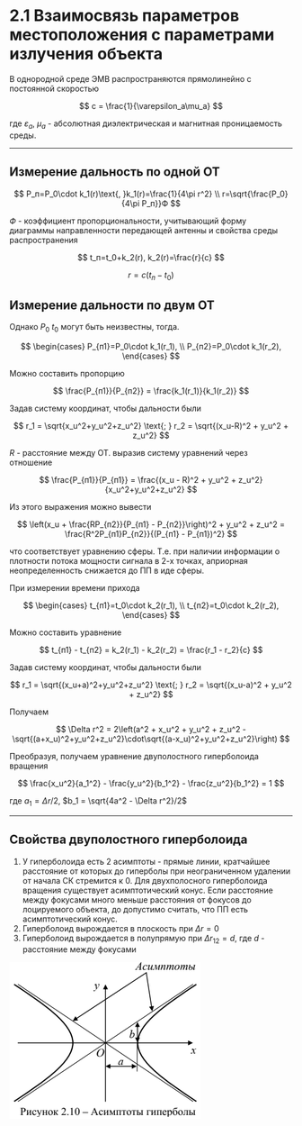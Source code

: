 # 2.1 Взаимосвязь параметров местоположения с параметрами излучения объекта
В однородной среде ЭМВ распространяются прямолинейно с постоянной скоростью

$$
    c = \frac{1}{\varepsilon_a\mu_a}
$$

где $\varepsilon_a$, $\mu_a$ - абсолютная диэлектрическая и магнитная проницаемость среды.

---

## Измерение дальность по одной ОТ

$$
    P_п=P_0\cdot k_1(r)\text{, }k_1(r)=\frac{1}{4\pi r^2} \\
    r=\sqrt{\frac{P_0}{4\pi P_п}}Ф
$$

$Ф$ - коэффициент пропорциональности, учитывающий форму диаграммы направленности передающей антенны и свойства среды распространения

$$
    t_п=t_0+k_2(r), k_2(r)=\frac{r}{c}
$$

$$
    r=c(t_п-t_0)
$$

## Измерение дальности по двум ОТ
Однако $P_0$ $t_0$ могут быть неизвестны, тогда.

$$
    \begin{cases}
        P_{п1}=P_0\cdot k_1(r_1), \\
        P_{п2}=P_0\cdot k_1(r_2),
    \end{cases}
$$

Можно составить пропорцию

$$
    \frac{P_{п1}}{P_{п2}} = \frac{k_1(r_1)}{k_1(r_2)}
$$

Задав систему координат, чтобы дальности были

$$
    r_1 = \sqrt{x_u^2+y_u^2+z_u^2} \text{; } r_2 = \sqrt{(x_u-R)^2 + y_u^2 + z_u^2}
$$

$R$ - расстояние между ОТ. выразив систему уравнений через отношение

$$
\frac{P_{п1}}{P_{п1}} = \frac{(x_u - R)^2 + y_u^2 + z_u^2}{x_u^2+y_u^2+z_u^2}
$$

Из этого выражения можно вывести

$$
    \left(x_u + \frac{RP_{п2}}{P_{п1} - P_{п2}}\right)^2 + y_u^2 + z_u^2 = \frac{R^2P_{п1}P_{п2}}{(P_{п1} - P_{п1})^2}
$$

что соответствует уравнению сферы. Т.е. при наличии информации о плотности потока мощности сигнала в 2-х точках, априорная неопределенность снижается до ПП в иде сферы.

При измерении времени прихода

$$
    \begin{cases}
        t_{п1}=t_0\cdot k_2(r_1), \\
        t_{п2}=t_0\cdot k_2(r_2),
    \end{cases}
$$

Можно составить уравнение

$$
    t_{п1} - t_{п2} = k_2(r_1) - k_2(r_2) = \frac{r_1 - r_2}{c}
$$

Задав систему координат, чтобы дальности были

$$
    r_1 = \sqrt{(x_u+a)^2+y_u^2+z_u^2} \text{; } r_2 = \sqrt{(x_u-a)^2 + y_u^2 + z_u^2}
$$

Получаем

$$
    \Delta r^2 = 2\left(a^2 + x_u^2 + y_u^2 + z_u^2 - \sqrt{(a+x_u)^2+y_u^2+z_u^2}\cdot\sqrt{(a-x_u)^2+y_u^2+z_u^2}\right)
$$

Преобразуя, получаем уравнение двуполостного гиперболоида вращения

$$
    \frac{x_u^2}{a_1^2} - \frac{y_u^2}{b_1^2} - \frac{z_u^2}{b_1^2} = 1
$$

где $a_1 = \Delta r/2$, $b_1 = \sqrt{4a^2 - \Delta r^2}/2$

---

## Свойства двуполостного гиперболоида

1. У гиперболоида есть 2 асимптоты - прямые линии, кратчайшее расстояние от которых до гиперболы при неограниченном удалении от начала СК стремится к 0. Для двухполосного гиперболоида вращения существует асимптотический конус. Если расстояние между фокусами много меньше расстояния от фокусов до лоцируемого объекта, до допустимо считать, что ПП есть асимптотический конус.
2. Гиперболоид вырождается в плоскость при $\Delta r = 0$
3. Гиперболоид вырождается в полупрямую при $\Delta r_{12} = d$, где $d$ - расстояние между фокусами

![img/hyperboloid.bmp](img/hyperboloid.bmp "Дальности в навигации")
